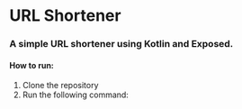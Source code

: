 # URL Shortener

### A simple URL shortener using Kotlin and Exposed.

#### How to run:
1. Clone the repository
2. Run the following command:
